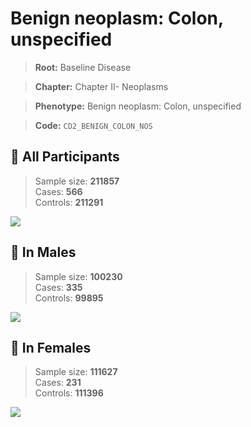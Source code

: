 # Benign neoplasm: Colon, unspecified

> **Root:** Baseline Disease  

> **Chapter:** Chapter II- Neoplasms  

> **Phenotype:** Benign neoplasm: Colon, unspecified  

> **Code:** `CD2_BENIGN_COLON_NOS`

## 🧪 All Participants  
> Sample size: **211857**  
> Cases: **566**  
> Controls: **211291**
<img src="/Disease/Figures/ALL/Incidence/CD2_BENIGN_COLON_NOS.png"/>
<CsvTable src="/public/Disease/Data/ALL/Incidence/COX_CD2_BENIGN_COLON_NOS.csv" label="🔍 View full results" />

## 👨 In Males  
> Sample size: **100230**  
> Cases: **335**  
> Controls: **99895**
<img src="/Disease/Figures/Male/Incidence/CD2_BENIGN_COLON_NOS.png"/>
<CsvTable src="/public/Disease/Data/Male/Incidence/COX_CD2_BENIGN_COLON_NOS.csv" label="🔍 View full results" />

## 👩 In Females  
> Sample size: **111627**  
> Cases: **231**  
> Controls: **111396**
<img src="/Disease/Figures/Female/Incidence/CD2_BENIGN_COLON_NOS.png"/>
<CsvTable src="/public/Disease/Data/Female/Incidence/COX_CD2_BENIGN_COLON_NOS.csv" label="🔍 View full results" />
